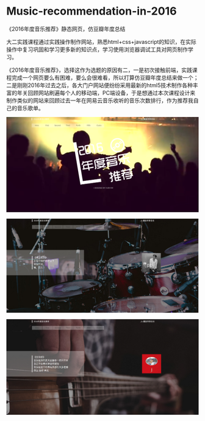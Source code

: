 # Music-recommendation-in-2016
《2016年度音乐推荐》静态网页，仿豆瓣年度总结



大二实践课程通过实践操作制作网站，熟悉html+css+javascript的知识，在实际操作中复习巩固和学习更多新的知识点，学习使用浏览器调试工具对网页制作学习。



《2016年度音乐推荐》，选择这作为选题的原因有二，一是初次接触前端，实践课程完成一个网页要么有困难，要么会很难看，所以打算仿豆瓣年度总结来做一个；二是刚刚2016年过去之后，各大门户网站便纷纷采用最新的html5技术制作各种丰富的年关回顾网站刷遍每个人的移动端，PC端设备，于是想通过本次课程设计来制作类似的网站来回顾过去一年在网易云音乐收听的音乐次数排行，作为推荐我自己的音乐歌单。



![shouye](Screenshot/02.png)

![02](Screenshot/01.png)

![03](Screenshot/03.png)



